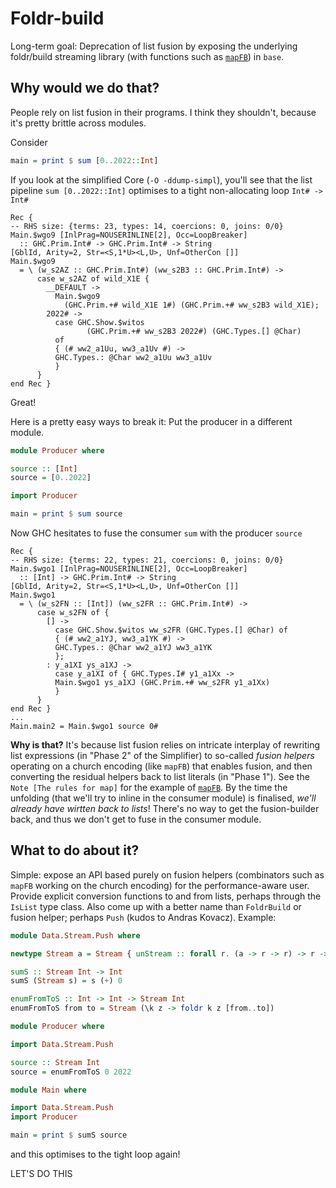 # Foldr-build

Long-term goal: Deprecation of list fusion by exposing the underlying
foldr/build streaming library (with functions such as
[`mapFB`](https://hackage.haskell.org/package/base-4.16.1.0/docs/src/GHC-Base.html#mapFB))
in `base`.

## Why would we do that?

People rely on list fusion in their programs. I think they shouldn't, because
it's pretty brittle across modules.

Consider
```hs
main = print $ sum [0..2022::Int]
```

If you look at the simplified Core (`-O -ddump-simpl`), you'll see that the list pipeline `sum [0..2022::Int]` optimises to a tight non-allocating loop `Int# -> Int#`

```
Rec {
-- RHS size: {terms: 23, types: 14, coercions: 0, joins: 0/0}
Main.$wgo9 [InlPrag=NOUSERINLINE[2], Occ=LoopBreaker]
  :: GHC.Prim.Int# -> GHC.Prim.Int# -> String
[GblId, Arity=2, Str=<S,1*U><L,U>, Unf=OtherCon []]
Main.$wgo9
  = \ (w_s2AZ :: GHC.Prim.Int#) (ww_s2B3 :: GHC.Prim.Int#) ->
      case w_s2AZ of wild_X1E {
        __DEFAULT ->
          Main.$wgo9
            (GHC.Prim.+# wild_X1E 1#) (GHC.Prim.+# ww_s2B3 wild_X1E);
        2022# ->
          case GHC.Show.$witos
                 (GHC.Prim.+# ww_s2B3 2022#) (GHC.Types.[] @Char)
          of
          { (# ww2_a1Uu, ww3_a1Uv #) ->
          GHC.Types.: @Char ww2_a1Uu ww3_a1Uv
          }
      }
end Rec }
```

Great!

Here is a pretty easy ways to break it: Put the producer in a different module.

```hs
module Producer where

source :: [Int]
source = [0..2022]
```

```hs
import Producer

main = print $ sum source
```

Now GHC hesitates to fuse the consumer `sum` with the producer `source`

```
Rec {
-- RHS size: {terms: 22, types: 21, coercions: 0, joins: 0/0}
Main.$wgo1 [InlPrag=NOUSERINLINE[2], Occ=LoopBreaker]
  :: [Int] -> GHC.Prim.Int# -> String
[GblId, Arity=2, Str=<S,1*U><L,U>, Unf=OtherCon []]
Main.$wgo1
  = \ (w_s2FN :: [Int]) (ww_s2FR :: GHC.Prim.Int#) ->
      case w_s2FN of {
        [] ->
          case GHC.Show.$witos ww_s2FR (GHC.Types.[] @Char) of
          { (# ww2_a1YJ, ww3_a1YK #) ->
          GHC.Types.: @Char ww2_a1YJ ww3_a1YK
          };
        : y_a1XI ys_a1XJ ->
          case y_a1XI of { GHC.Types.I# y1_a1Xx ->
          Main.$wgo1 ys_a1XJ (GHC.Prim.+# ww_s2FR y1_a1Xx)
          }
      }
end Rec }
...
Main.main2 = Main.$wgo1 source 0#
```

**Why is that?** It's because list fusion relies on intricate interplay of
rewriting list expressions (in "Phase 2" of the Simplifier) to so-called *fusion helpers* operating on a church
encoding (like `mapFB`) that enables fusion, and then converting
the residual helpers back to list literals (in "Phase 1").
See the `Note [The rules for map]` for the example of
[`mapFB`](https://hackage.haskell.org/package/base-4.16.1.0/docs/src/GHC-Base.html#mapFB).
By the time the unfolding (that we'll try to inline in the consumer module) is
finalised, *we'll already have wirtten back to lists*! There's no way to get the
fusion-builder back, and thus we don't get to fuse in the consumer module.

## What to do about it?

Simple: expose an API based purely on fusion helpers (combinators such as
`mapFB` working on the church encoding) for the performance-aware user.
Provide explicit conversion functions to and from lists, perhaps through the
`IsList` type class. Also come up with a better name than `FoldrBuild` or fusion
helper; perhaps `Push` (kudos to Andras Kovacz). Example:

```hs
module Data.Stream.Push where

newtype Stream a = Stream { unStream :: forall r. (a -> r -> r) -> r -> r }

sumS :: Stream Int -> Int
sumS (Stream s) = s (+) 0

enumFromToS :: Int -> Int -> Stream Int
enumFromToS from to = Stream (\k z -> foldr k z [from..to])
```
```hs
module Producer where

import Data.Stream.Push

source :: Stream Int
source = enumFromToS 0 2022
```
```hs
module Main where

import Data.Stream.Push
import Producer

main = print $ sumS source
```

and this optimises to the tight loop again!

LET'S DO THIS
